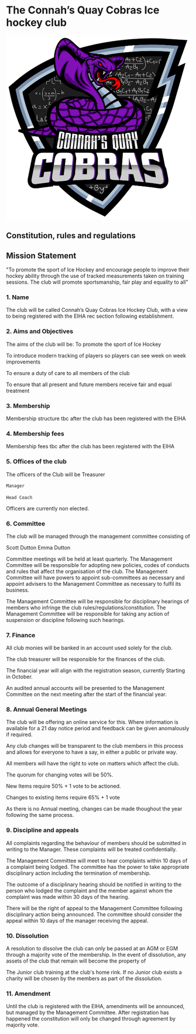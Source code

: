 # The Connah’s Quay Cobras Ice hockey club



![Connahs Quay Cobras](cobras.png)



## Constitution, rules and regulations
## Mission Statement

"To promote the sport of Ice Hockey and encourage people to improve their hockey ability through the use of tracked measurements taken on training sessions. The club will promote sportsmanship, fair play and equality to all"



### 1. Name

The club will be called Connah’s Quay Cobras Ice Hockey Club, with a view to being registered with the EIHA rec section following establishment.

### 2. Aims and Objectives

The aims of the club will be:
To promote the sport of Ice Hockey
     
To introduce modern tracking of players so players can see week on week improvements
     
To ensure a duty of care to all members of the club
     
To ensure that all present and future members receive fair and equal treatment



### 3. Membership

Membership structure tbc after the club has been registered with the EIHA

### 4. Membership fees

Membership fees tbc after the club has been registered with the EIHA

### 5. Offices of the club

The officers of the Club will be
    Treasurer
     
    Manager
     
    Head Coach




Officers are currently non elected.


### 6. Committee

The club will be managed through the management committee consisting of


Scott Dutton
Emma Dutton


Committee meetings will be held at least quarterly.
The Management Committee will be responsible for adopting new policies, codes of conducts and rules that affect the organisation of the club.
The Management Committee will have powers to appoint sub-committees as necessary and appoint advisers to the Management Committee as necessary to fulfil its business.

The Management Committee will be responsible for disciplinary hearings of members who infringe the club rules/regulations/constitution. The Management Committee will be responsible for taking any action of suspension or discipline following such hearings.




### 7. Finance

All club monies will be banked in an account used solely for the club.

The club treasurer will be responsible for the finances of the club.

The financial year will align with the registration season, currently Starting in October.

An audited annual accounts will be presented to the Management Committee on the next meeting after the start of the financial year.

### 8. Annual General Meetings

The club will be offering an online service for this. Where information is available for a 21 day notice period and feedback can be given anomalously if required.

Any club changes will be transparent to the club members in this process and allows for everyone to have a say, in either a public or private way.

All members will have the right to vote on matters which affect the club.

The quorum for changing votes will be 50%.

New Items require 50% + 1 vote to be actioned.

Changes to existing items require 65% + 1 vote

As there is no Annual meeting, changes can be made thoughout the year following the same process.

### 9. Discipline and appeals

All complaints regarding the behaviour of members should be submitted in writing to the Manager.
These complaints will be treated confidentially.

The Management Committee will meet to hear complaints within 10 days of a complaint being lodged. The committee has the power to take appropriate disciplinary action including the termination of membership.

The outcome of a disciplinary hearing should be notified in writing to the person who lodged the complaint and the member against whom the complaint was made within 30 days of the hearing.

There will be the right of appeal to the Management Committee following disciplinary action being announced. The committee should consider the appeal within 10 days of the manager receiving the appeal.

### 10. Dissolution

A resolution to dissolve the club can only be passed at an AGM or EGM through a majority vote of the membership.
In the event of dissolution, any assets of the club that remain will become the property of

The Junior club training at the club's home rink. If no Junior club exists a charity will be chosen by the members as part of the dissolution.

### 11. Amendment

Until the club is registered with the EIHA, amendments will be announced, but managed by the Management Committee. After registration has happened the constitution will only be changed through agreement by majority vote.
